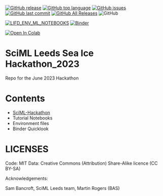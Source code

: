 [![GitHub release](https://img.shields.io/github/release/cemac/Sci-ML_hackathon_2023.svg)](https://github.com/cemac/Sci-ML_hackathon_2023/releases) [![GitHub top language](https://img.shields.io/github/languages/top/cemac/Sci-ML_hackathon_2023.svg)](https://github.com/cemac/Sci-ML_hackathon_2023) [![GitHub issues](https://img.shields.io/github/issues/cemac/Sci-ML_hackathon_2023.svg)](https://github.com/cemac/Sci-ML_hackathon_2023/issues) [![GitHub last commit](https://img.shields.io/github/last-commit/cemac/Sci-ML_hackathon_2023.svg)](https://github.com/cemac/Sci-ML_hackathon_2023/commits/master) [![GitHub All Releases](https://img.shields.io/github/downloads/cemac/Sci-ML_hackathon_2023/total.svg)](https://github.com/cemac/Sci-ML_hackathon_2023/releases) ![GitHub](https://img.shields.io/github/license/cemac/Sci-ML_hackathon_2023.svg)

[![LIFD_ENV_ML_NOTEBOOKS](https://github.com/cemac/Sci-ML_hackathon_2023/actions/workflows/python-package-conda.yml/badge.svg)](https://github.com/cemac/Sci-ML_hackathon_2023/actions/workflows/python-package-conda.yml)
[![Binder](https://mybinder.org/badge_logo.svg)](https://mybinder.org/v2/gh/cemac/Sci-ML_hackathon_2023/HEAD?labpath=Binder.ipynb)

[![Open In Colab](https://colab.research.google.com/assets/colab-badge.svg)](https://colab.research.google.com/drive/1QTjEt8aO3KOqy0ejYtobs53ppiXwWWzO)

# SciML Leeds Sea Ice Hackathon_2023

Repo for the June 2023 Hackathon

# Contents

* [SciML-Hackathon]()
* Tutorial Notebooks
* Environment files
* Binder Quicklook

# LICENSES

Code: MIT 
Data: Creative Commons (Attribution) Share-Alike licence (CC BY-SA)

Acknowledgements:

Sam Bancroft, SciML Leeds team, Martin Rogers (BAS)
